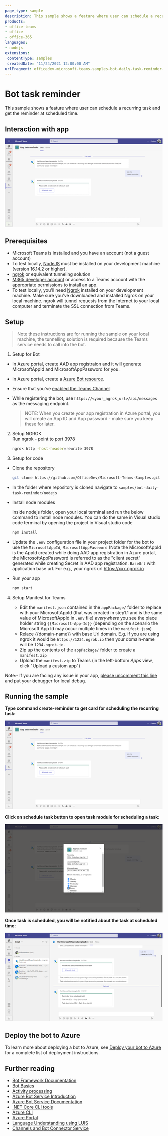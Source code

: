 ```yaml
---
page_type: sample
description: This sample shows a feature where user can schedule a recurring task and get the reminder at scheduled time.
products:
- office-teams
- office
- office-365
languages:
- nodejs
extensions:
 contentType: samples
 createdDate: "11/24/2021 12:00:00 AM"
urlFragment: officedev-microsoft-teams-samples-bot-daily-task-reminder-nodejs
---
```


# Bot task reminder

This sample shows a feature where user can schedule a recurring task and get the reminder at scheduled time.

## Interaction with app

![Bot Daily Task ReminderGif ](Images/BotDailyTaskReminder.gif)

## Prerequisites

-  Microsoft Teams is installed and you have an account (not a guest account)
-  To test locally, [NodeJS](https://nodejs.org/en/download/) must be installed on your development machine (version 16.14.2  or higher).
-  [ngrok](https://ngrok.com/) or equivalent tunneling solution
-  [M365 developer account](https://docs.microsoft.com/en-us/microsoftteams/platform/concepts/build-and-test/prepare-your-o365-tenant) or access to a Teams account with the appropriate permissions to install an app.
- To test locally, you'll need [Ngrok](https://ngrok.com/) installed on your development machine.
    Make sure you've downloaded and installed Ngrok on your local machine. ngrok will tunnel requests from the Internet to your local computer and terminate the SSL connection from Teams.

## Setup

> Note these instructions are for running the sample on your local machine, the tunnelling solution is required because
> the Teams service needs to call into the bot.

1) Setup for Bot
- In Azure portal, create AAD app registraion and it will generate MicrosoftAppId and MicrosoftAppPassword for you.
- In Azure portal, create a [Azure Bot resource](https://docs.microsoft.com/en-us/azure/bot-service/bot-builder-authentication?view=azure-bot-service-4.0&tabs=csharp%2Caadv2).

- Ensure that you've [enabled the Teams Channel](https://docs.microsoft.com/en-us/azure/bot-service/channel-connect-teams?view=azure-bot-service-4.0)

- While registering the bot, use `https://<your_ngrok_url>/api/messages` as the messaging endpoint.
    
    > NOTE: When you create your app registration in Azure portal, you will create an App ID and App password - make sure you keep these for later.

2) Setup NGROK  
 Run ngrok - point to port 3978

    ```bash
    ngrok http -host-header=rewrite 3978
    ```

3) Setup for code  
- Clone the repository

    ```bash
    git clone https://github.com/OfficeDev/Microsoft-Teams-Samples.git
    ```

- In the folder where repository is cloned navigate to `samples/bot-daily-task-reminder/nodejs`

- Install node modules

   Inside nodejs folder, open your local terminal and run the below command to install node modules. You can do the same in Visual studio code terminal by opening the project in Visual studio code 

    ```bash
    npm install
    ```

- Update the `.env` configuration file in your project folder for the bot to use the `MicrosoftAppId`, `MicrosoftAppPassword` (Note the MicrosoftAppId is the AppId created while doing AAD app registration in Azure portal, the MicrosoftAppPassword is referred to as the "client secret" generated while creating Secret in AAD app registration.
 `BaseUrl` with application base url. For e.g., your ngrok url https://xxx.ngrok.io

- Run your app

    ```bash
    npm start
    ```

4) Setup Manifest for Teams

    - Edit the `manifest.json` contained in the  `appPackage/` folder to replace with your MicrosoftAppId (that was created in step1.1 and is the same value of MicrosoftAppId in `.env` file) *everywhere* you see the place holder string `{{Microsoft-App-Id}}` (depending on the scenario the Microsoft App Id may occur multiple times in the `manifest.json`)
    - Relace {{domain-name}} with base Url domain. E.g. if you are using ngrok it would be `https://1234.ngrok.io` then your domain-name will be `1234.ngrok.io`.
    - Zip up the contents of the `appPackage/` folder to create a `manifest.zip`
    - Upload the `manifest.zip` to Teams (in the left-bottom *Apps* view, click "Upload a custom app")

Note:- If you are facing any issue in your app,  [please uncomment this line](https://github.com/OfficeDev/Microsoft-Teams-Samples/blob/main/samples/bot-daily-task-reminder/nodejs/index.js#L47) and put your debugger for local debug.

## Running the sample

**Type command create-reminder to get card for scheduling the recurring task:**

![Schedule task ](Images/ScheduleTaskCard.png)

**Click on schedule task button to open task module for scheduling a task:**

![Task Details ](Images/ScheduleTask.png)

**Once task is scheduled, you will be notified about the task at scheduled time:**

![Task reminder](Images/TaskReminder.png)

## Deploy the bot to Azure

To learn more about deploying a bot to Azure, see [Deploy your bot to Azure](https://aka.ms/azuredeployment) for a complete list of deployment instructions.

## Further reading

- [Bot Framework Documentation](https://docs.botframework.com)
- [Bot Basics](https://docs.microsoft.com/azure/bot-service/bot-builder-basics?view=azure-bot-service-4.0)
- [Activity processing](https://docs.microsoft.com/en-us/azure/bot-service/bot-builder-concept-activity-processing?view=azure-bot-service-4.0)
- [Azure Bot Service Introduction](https://docs.microsoft.com/azure/bot-service/bot-service-overview-introduction?view=azure-bot-service-4.0)
- [Azure Bot Service Documentation](https://docs.microsoft.com/azure/bot-service/?view=azure-bot-service-4.0)
- [.NET Core CLI tools](https://docs.microsoft.com/en-us/dotnet/core/tools/?tabs=netcore2x)
- [Azure CLI](https://docs.microsoft.com/cli/azure/?view=azure-cli-latest)
- [Azure Portal](https://portal.azure.com)
- [Language Understanding using LUIS](https://docs.microsoft.com/en-us/azure/cognitive-services/luis/)
- [Channels and Bot Connector Service](https://docs.microsoft.com/en-us/azure/bot-service/bot-concepts?view=azure-bot-service-4.0)